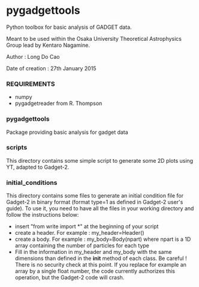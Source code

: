 # pygadgettools
Python toolbox for basic analysis of GADGET data. 



Meant to be used within the Osaka University Theoretical Astrophysics Group lead by Kentaro Nagamine.

Author : Long Do Cao

Date of creation : 27th January 2015



### REQUIREMENTS
* numpy
* pygadgetreader from R. Thompson


### pygadgettools
Package providing basic analysis for gadget data


### scripts
This directory contains some simple script to generate some 2D plots using YT, adapted to Gadget-2.


### initial_conditions
This directory contains some files to generate an initial condition file for Gadget-2 in binary format (format type=1 as defined in Gadget-2 user's guide). To use it, you need to have all the files in your working directory and follow the instructions below:

* insert "from write import *" at the beginning of your script
* create a header. For example : my_header=Header()
* create a body. For example : my_body=Body(npart) where npart is a 1D array containing the number of particles for each type
* Fill in the information in my_header and my_body with the same dimensions than defined in the __init__ method of each class. Be careful ! There is no security check at this point. If you replace for example an array by a single float number, the code currently authorizes this operation, but the Gadget-2 code will crash.
